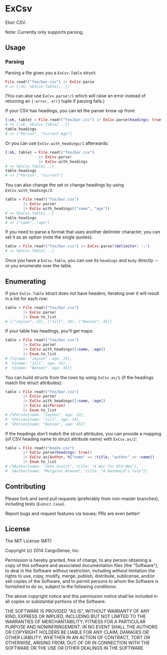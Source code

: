 ExCsv
=====

Elixir CSV.

Note: Currently only supports parsing.

## Usage

### Parsing

Parsing a file gives you a `ExCsv.Table` struct:

```elixir
File.read!("foo/bar.csv") |> ExCsv.parse
# => {:ok, %ExCsv.Table{...}}
```

(You can alse use `ExCsv.parse!/1` which will raise an error instead
of returning an `{:error, err}` tuple if parsing fails.)

If your CSV has headings, you can let the parser know up front:

```elixir
{:ok, table} = File.read!("foo/bar.csv") |> ExCsv.parse(headings: true)
# => {:ok, %ExCsv.Table{...}}
table.headings
# => ["Person", "Current Age"]
```

Or you can use `ExCsv.with_headings/1` afterwards:

```elixir
{:ok, table} = File.read!("foo/bar.csv")
               |> ExCsv.parse!
               |> ExCsv.with_headings
# => %ExCsv.Table{...}
table.headings
# => ["Person", "Current"]
```

You can also change the set or change headings by using
`ExCsv.with_headings/2`:

```elixir
table = File.read!("foo/bar.csv")
        |> ExCsv.parse!
        |> ExCsv.with_headings(["name", "age"])
# => %ExCsv.Table{...}
table.headings
# => ["name", "age"]
```

If you need to parse a format that uses another delimiter character,
you can set it as an option (note the single quotes):

```elixir
table = File.read!("foo/bar.csv") |> ExCsv.parse!(delimiter: ';')
# => %ExCsv.Table{...}
```

Once you have a `ExCsv.Table`, you can use its `headings` and `body`
directly -- or you enumerate over the table.

## Enumerating

If your `ExCsv.Table` struct does not have headers, iterating over it
will result in a list for each row:

```elixir
table = File.read!("foo/bar.csv")
        |> ExCsv.parse!
        |> Enum.to_list
# [["Jayson", 23], ["Jill", 34], ["Benson", 45]]
```

If your table has headings, you'll get maps:

```elixir
table = File.read!("foo/bar.csv")
        |> ExCsv.parse!
        |> ExCsv.with_headings([:name, :age])
        |> Enum.to_list
# [%{name: "Jayson", age: 23},
#  %{name: "Jill", age: 34},
#  %{name: "Benson", age: 45}]
```

You can build structs from the rows by using `ExCsv.as/1` (if the
headings match the struct attributes):

```elixir
table = File.read!("foo/bar.csv")
        |> ExCsv.parse!
        |> ExCsv.with_headings([:name, :age])
        |> ExCsv.as(Person)
        |> Enum.to_list
# [%Person{name: "Jayson", age: 23},
#  %Person{name: "Jill", age: 34},
#  %Person{name: "Benson", age: 45}]
```

If the headings don't match the struct attributes, you can provide a
mapping (of CSV heading name to struct attribute name) with
`ExCsv.as/2`:

```elixir
table = File.read!("books.csv")
        |> ExCsv.parse(headings: true)!
        |> ExCsv.as(Author, %{"name" => :title, "author" => :name})
        |> Enum.to_list
# [%Author{name: "John Scalzi", title: "A War for Old Men"},
#  %Author{name: "Margaret Atwood", title: "A Handmaid's Tale"}]
```

## Contributing

Please fork and send pull requests (preferably from non-master
branches), including tests (`ExUnit.Case`).

Report bugs and request features via Issues; PRs are even better!

## License

The MIT License (MIT)

Copyright (c) 2014 CargoSense, Inc.

Permission is hereby granted, free of charge, to any person obtaining a copy
of this software and associated documentation files (the "Software"), to deal
in the Software without restriction, including without limitation the rights
to use, copy, modify, merge, publish, distribute, sublicense, and/or sell
copies of the Software, and to permit persons to whom the Software is
furnished to do so, subject to the following conditions:

The above copyright notice and this permission notice shall be included in
all copies or substantial portions of the Software.

THE SOFTWARE IS PROVIDED "AS IS", WITHOUT WARRANTY OF ANY KIND, EXPRESS OR
IMPLIED, INCLUDING BUT NOT LIMITED TO THE WARRANTIES OF MERCHANTABILITY,
FITNESS FOR A PARTICULAR PURPOSE AND NONINFRINGEMENT. IN NO EVENT SHALL THE
AUTHORS OR COPYRIGHT HOLDERS BE LIABLE FOR ANY CLAIM, DAMAGES OR OTHER
LIABILITY, WHETHER IN AN ACTION OF CONTRACT, TORT OR OTHERWISE, ARISING FROM,
OUT OF OR IN CONNECTION WITH THE SOFTWARE OR THE USE OR OTHER DEALINGS IN
THE SOFTWARE.
